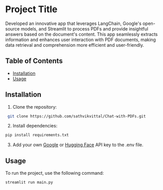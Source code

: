 # Project Title
Developed an innovative app that leverages LangChain, Google's open-source models, and Streamlit to process PDFs and provide insightful answers based on the document's content. This app seamlessly extracts information and enhances user interaction with PDF documents, making data retrieval and comprehension more efficient and user-friendly.

## Table of Contents
- [Installation](#installation)
- [Usage](#usage)


## Installation
1. Clone the repository:
```bash
 git clone https://github.com/sathvikvittal/Chat-with-PDFs.git
```

2. Install dependencies:
```bash
pip install requirements.txt
 ```

3. Add your own [Google](https://ai.google.dev/) or [Hugging Face](https://huggingface.co/) API key to the .env file.

## Usage
To run the project, use the following command:
```bash
streamlit run main.py
```
